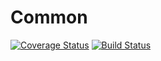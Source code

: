 # Common

[![Coverage Status](https://coveralls.io/repos/github/marteresagh/Search.jl/badge.svg?branch=master)](https://coveralls.io/github/marteresagh/Search.jl?branch=master)
[![Build Status](https://travis-ci.com/marteresagh/Search.jl.svg?branch=master)](https://travis-ci.com/marteresagh/Search.jl)
